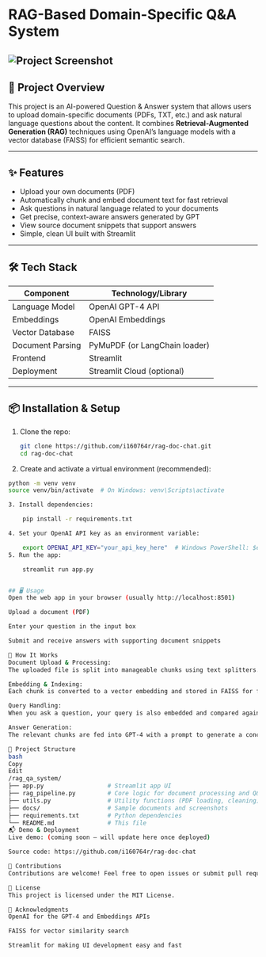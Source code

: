 # RAG-Based Domain-Specific Q&A System

![Project Screenshot](docs/screenshot.png)
---

## 🚀 Project Overview

This project is an AI-powered Question & Answer system that allows users to upload domain-specific documents (PDFs, TXT, etc.) and ask natural language questions about the content. It combines **Retrieval-Augmented Generation (RAG)** techniques using OpenAI’s language models with a vector database (FAISS) for efficient semantic search.

---

## ✨ Features

- Upload your own documents (PDF)  
- Automatically chunk and embed document text for fast retrieval  
- Ask questions in natural language related to your documents  
- Get precise, context-aware answers generated by GPT  
- View source document snippets that support answers  
- Simple, clean UI built with Streamlit  

---

## 🛠️ Tech Stack

| Component        | Technology/Library            |
| ---------------- | ----------------------------- |
| Language Model   | OpenAI GPT-4 API              |
| Embeddings       | OpenAI Embeddings             |
| Vector Database  | FAISS                         |
| Document Parsing | PyMuPDF (or LangChain loader) |
| Frontend         | Streamlit                     |
| Deployment       | Streamlit Cloud (optional)    |

---

## 📦 Installation & Setup

1. Clone the repo:

   ```bash
   git clone https://github.com/i160764r/rag-doc-chat.git
   cd rag-doc-chat

2. Create and activate a virtual environment (recommended):

```bash
python -m venv venv
source venv/bin/activate  # On Windows: venv\Scripts\activate

3. Install dependencies:

    pip install -r requirements.txt

4. Set your OpenAI API key as an environment variable:

    export OPENAI_API_KEY="your_api_key_here"  # Windows PowerShell: $env:OPENAI_API_KEY="your_api_key_here"
5. Run the app:

    streamlit run app.py


## 🖥️ Usage
Open the web app in your browser (usually http://localhost:8501)

Upload a document (PDF)

Enter your question in the input box

Submit and receive answers with supporting document snippets

🎯 How It Works
Document Upload & Processing:
The uploaded file is split into manageable chunks using text splitters.

Embedding & Indexing:
Each chunk is converted to a vector embedding and stored in FAISS for fast similarity search.

Query Handling:
When you ask a question, your query is also embedded and compared against the stored vectors to find relevant chunks.

Answer Generation:
The relevant chunks are fed into GPT-4 with a prompt to generate a concise and accurate answer.

📂 Project Structure
bash
Copy
Edit
/rag_qa_system/
├── app.py                  # Streamlit app UI
├── rag_pipeline.py         # Core logic for document processing and Q&A
├── utils.py                # Utility functions (PDF loading, cleaning)
├── docs/                   # Sample documents and screenshots
├── requirements.txt        # Python dependencies
└── README.md               # This file
📬 Demo & Deployment
Live demo: (coming soon — will update here once deployed)

Source code: https://github.com/i160764r/rag-doc-chat

🤝 Contributions
Contributions are welcome! Feel free to open issues or submit pull requests to improve features, add support for more file types, or enhance the UI.

📜 License
This project is licensed under the MIT License.

🙏 Acknowledgments
OpenAI for the GPT-4 and Embeddings APIs

FAISS for vector similarity search

Streamlit for making UI development easy and fast
